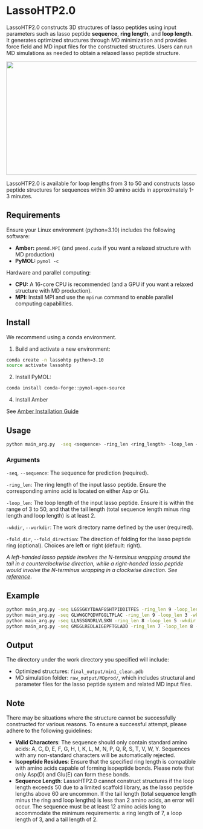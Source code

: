# LassoHTP2.0

LassoHTP2.0 constructs 3D structures of lasso peptides using input parameters such as lasso peptide **sequence**, **ring length**, and **loop length**. It generates optimized structures through MD minimization and provides force field and MD input files for the constructed structures. Users can run MD simulations as needed to obtain a relaxed lasso peptide structure.

<p align="center">
  <img width="650" height="300" src="https://github.com/so-dopamine/LassoHTP/blob/main/image.jpg">
</p>

LassoHTP2.0 is available for loop lengths from 3 to 50 and constructs lasso peptide structures for sequences within 30 amino acids in approximately 1-3 minutes.

## Requirements

Ensure your Linux environment (python=3.10) includes the following software:
- **Amber:** `pmemd.MPI` (and `pmemd.cuda` if you want a relaxed structure with MD production)
- **PyMOL:** `pymol -c`

Hardware and parallel computing:

- **CPU:** A 16-core CPU is recommended (and a GPU if you want a relaxed structure with MD production).
- **MPI:** Install MPI and use the `mpirun` command to enable parallel computing capabilities.

## Install

We recommend using a conda environment.

1. Build and activate a new environment:

```bash
conda create -n lassohtp python=3.10
source activate lassohtp
```

2. Install PyMOL:

```bash
conda install conda-forge::pymol-open-source
```

4. Install Amber 

See [Amber Installation Guide](https://ambermd.org/Installation.php)


## Usage

```bash
python main_arg.py  -seq <sequence> -ring_len <ring_length> -loop_len <loop_length> -wkdir <workdir> [-fold_dir {left,right}]
```

### Arguments
`-seq`, `--sequence`: The sequence for prediction (required).

`-ring_len`: The ring length of the input lasso peptide. Ensure the corresponding amino acid is located on either Asp or Glu.

`-loop_len`: The loop length of the input lasso peptide. Ensure it is within the range of 3 to 50, and that the tail length (total sequence length minus ring length and loop length) is at least 2.

`-wkdir`, `--workdir`: The work directory name defined by the user (required).

`-fold_dir`, `--fold_direction`: The direction of folding for the lasso peptide ring (optional). Choices are left or right (default: right).

*A left-handed lasso peptide involves the N-terminus wrapping around the tail in a counterclockwise direction, while a right-handed lasso peptide would involve the N-terminus wrapping in a clockwise direction. See [reference](https://doi.org/10.1021/acs.jpcb.3c08492)*.

## Example

```bash
python main_arg.py -seq LGSSGKYTDAAFGSHTPIDDITFES -ring_len 9 -loop_len 6 -wkdir test1
python main_arg.py -seq GLWWGCPQDVFGGLTPLAC -ring_len 9 -loop_len 3 -wkdir test2
python main_arg.py -seq LLNSSGNDRLVLSKN -ring_len 8 -loop_len 5 -wkdir test3
python main_arg.py -seq GMGGLREDLAIGEPFTGLADD -ring_len 7 -loop_len 8 -wkdir test4
```

## Output

The directory under the work directory you specified will include:

- Optimized structures: `final_output/min1_clean.pdb`
- MD simulation folder: `raw_output/MDprod/`, which includes structural and parameter files for the lasso peptide system and related MD input files.

## Note

There may be situations where the structure cannot be successfully constructed for various reasons. To ensure a successful attempt, please adhere to the following guidelines:

- **Valid Characters**: The sequence should only contain standard amino acids: A, C, D, E, F, G, H, I, K, L, M, N, P, Q, R, S, T, V, W, Y. Sequences with any non-standard characters will be automatically rejected.
- **Isopeptide Residues**: Ensure that the specified ring length is compatible with amino acids capable of forming isopeptide bonds. Please note that only Asp(D) and Glu(E) can form these bonds.
- **Sequence Length**:  LassoHTP2.0 cannot construct structures if the loop length exceeds 50 due to a limited scaffold library, as the lasso peptide lengths above 60 are uncommon. If the tail length (total sequence length minus the ring and loop lengths) is less than 2 amino acids, an error will occur. The sequence must be at least 12 amino acids long to accommodate the minimum requirements: a ring length of 7, a loop length of 3, and a tail length of 2.

